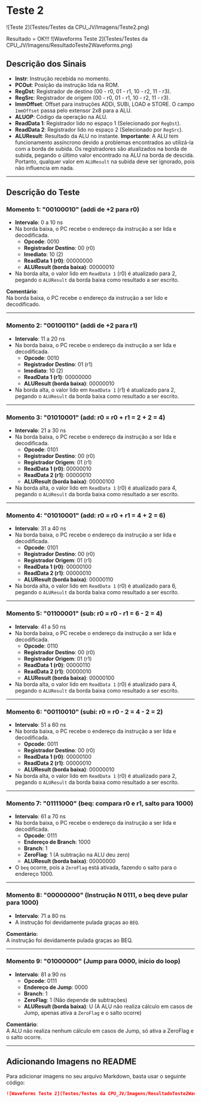 # Teste 2
![Teste 2](Testes/Testes da CPU_JV/Imagens/Teste2.png)

Resultado = OK!!!
![Waveforms Teste 2](Testes/Testes da CPU_JV/Imagens/ResultadoTeste2Waveforms.png)

## Descrição dos Sinais

- **Instr**: Instrução recebida no momento.
- **PCOut**: Posição da instrução lida na ROM.
- **RegDst**: Registrador de destino (00 - r0, 01 - r1, 10 - r2, 11 - r3).
- **RegSrc**: Registrador de origem (00 - r0, 01 - r1, 10 - r2, 11 - r3).
- **ImmOffset**: Offset para instruções ADDi, SUBi, LOAD e STORE. O campo `ImmOffset` passa pelo extensor 2x8 para a ALU.
- **ALUOP**: Código da operação na ALU.
- **ReadData 1**: Registrador lido no espaço 1 (Selecionado por `RegDst`).
- **ReadData 2**: Registrador lido no espaço 2 (Selecionado por `RegSrc`).
- **ALUResult**: Resultado da ALU no instante. **Importante**: A ALU tem funcionamento assíncrono devido a problemas encontrados ao utilizá-la com a borda de subida. Os registradores são atualizados na borda de subida, pegando o último valor encontrado na ALU na borda de descida. Portanto, qualquer valor em `ALUResult` na subida deve ser ignorado, pois não influencia em nada.

---

## Descrição do Teste

### Momento 1: "00100010" (addi de +2 para r0)

- **Intervalo**: 0 a 10 ns
- Na borda baixa, o PC recebe o endereço da instrução a ser lida e decodificada.
    - **Opcode**: 0010
    - **Registrador Destino**: 00 (r0)
    - **Imediato**: 10 (2)
    - **ReadData 1 (r0)**: 00000000
    - **ALUResult (borda baixa)**: 00000010
- Na borda alta, o valor lido em `ReadData 1` (r0) é atualizado para 2, pegando o `ALUResult` da borda baixa como resultado a ser escrito.

**Comentário**:  
Na borda baixa, o PC recebe o endereço da instrução a ser lido e decodificado.

---

### Momento 2: "00100110" (addi de +2 para r1)

- **Intervalo**: 11 a 20 ns
- Na borda baixa, o PC recebe o endereço da instrução a ser lida e decodificada.
    - **Opcode**: 0010
    - **Registrador Destino**: 01 (r1)
    - **Imediato**: 10 (2)
    - **ReadData 1 (r1)**: 00000000
    - **ALUResult (borda baixa)**: 00000010
- Na borda alta, o valor lido em `ReadData 1` (r1) é atualizado para 2, pegando o `ALUResult` da borda baixa como resultado a ser escrito.

---

### Momento 3: "01010001" (add: r0 = r0 + r1 = 2 + 2 = 4)

- **Intervalo**: 21 a 30 ns
- Na borda baixa, o PC recebe o endereço da instrução a ser lida e decodificada.
    - **Opcode**: 0101
    - **Registrador Destino**: 00 (r0)
    - **Registrador Origem**: 01 (r1)
    - **ReadData 1 (r0)**: 00000010
    - **ReadData 2 (r1)**: 00000010
    - **ALUResult (borda baixa)**: 00000100
- Na borda alta, o valor lido em `ReadData 1` (r0) é atualizado para 4, pegando o `ALUResult` da borda baixa como resultado a ser escrito.

---

### Momento 4: "01010001" (add: r0 = r0 + r1 = 4 + 2 = 6)

- **Intervalo**: 31 a 40 ns
- Na borda baixa, o PC recebe o endereço da instrução a ser lida e decodificada.
    - **Opcode**: 0101
    - **Registrador Destino**: 00 (r0)
    - **Registrador Origem**: 01 (r1)
    - **ReadData 1 (r0)**: 00000100
    - **ReadData 2 (r1)**: 00000010
    - **ALUResult (borda baixa)**: 00000110
- Na borda alta, o valor lido em `ReadData 1` (r0) é atualizado para 6, pegando o `ALUResult` da borda baixa como resultado a ser escrito.

---

### Momento 5: "01100001" (sub: r0 = r0 - r1 = 6 - 2 = 4)

- **Intervalo**: 41 a 50 ns
- Na borda baixa, o PC recebe o endereço da instrução a ser lida e decodificada.
    - **Opcode**: 0110
    - **Registrador Destino**: 00 (r0)
    - **Registrador Origem**: 01 (r1)
    - **ReadData 1 (r0)**: 00000110
    - **ReadData 2 (r1)**: 00000010
    - **ALUResult (borda baixa)**: 00000100
- Na borda alta, o valor lido em `ReadData 1` (r0) é atualizado para 4, pegando o `ALUResult` da borda baixa como resultado a ser escrito.

---

### Momento 6: "00110010" (subi: r0 = r0 - 2 = 4 - 2 = 2)

- **Intervalo**: 51 a 60 ns
- Na borda baixa, o PC recebe o endereço da instrução a ser lida e decodificada.
    - **Opcode**: 0011
    - **Registrador Destino**: 00 (r0)
    - **ReadData 1 (r0)**: 00000100
    - **ReadData 2 (r1)**: 00000010
    - **ALUResult (borda baixa)**: 00000010
- Na borda alta, o valor lido em `ReadData 1` (r0) é atualizado para 2, pegando o `ALUResult` da borda baixa como resultado a ser escrito.

---

### Momento 7: "01111000" (beq: compara r0 e r1, salto para 1000)

- **Intervalo**: 61 a 70 ns
- Na borda baixa, o PC recebe o endereço da instrução a ser lida e decodificada.
    - **Opcode**: 0111
    - **Endereço de Branch**: 1000
    - **Branch**: 1
    - **ZeroFlag**: 1 (A subtração na ALU deu zero)
    - **ALUResult (borda baixa)**: 00000000
- O `beq` ocorre, pois a `ZeroFlag` está ativada, fazendo o salto para o endereço 1000.

---

### Momento 8: "00000000" (Instrução N 0111, o beq deve pular para 1000)

- **Intervalo**: 71 a 80 ns
- A instrução foi devidamente pulada graças ao `BEQ`.

**Comentário**:  
A instrução foi devidamente pulada graças ao BEQ.

---

### Momento 9: "01000000" (Jump para 0000, início do loop)

- **Intervalo**: 81 a 90 ns
    - **Opcode**: 0111
    - **Endereço de Jump**: 0000
    - **Branch**: 1
    - **ZeroFlag**: 1 (Não depende de subtrações)
    - **ALUResult (borda baixa)**: U (A ALU não realiza cálculo em casos de Jump, apenas ativa a `ZeroFlag` e o salto ocorre)

**Comentário**:  
A ALU não realiza nenhum cálculo em casos de Jump, só ativa a ZeroFlag e o salto ocorre.

---

## Adicionando Imagens no README

Para adicionar imagens no seu arquivo Markdown, basta usar o seguinte código:

```markdown
![Waveforms Teste 2](Testes/Testes da CPU_JV/Imagens/ResultadoTeste2Waveforms.png)
